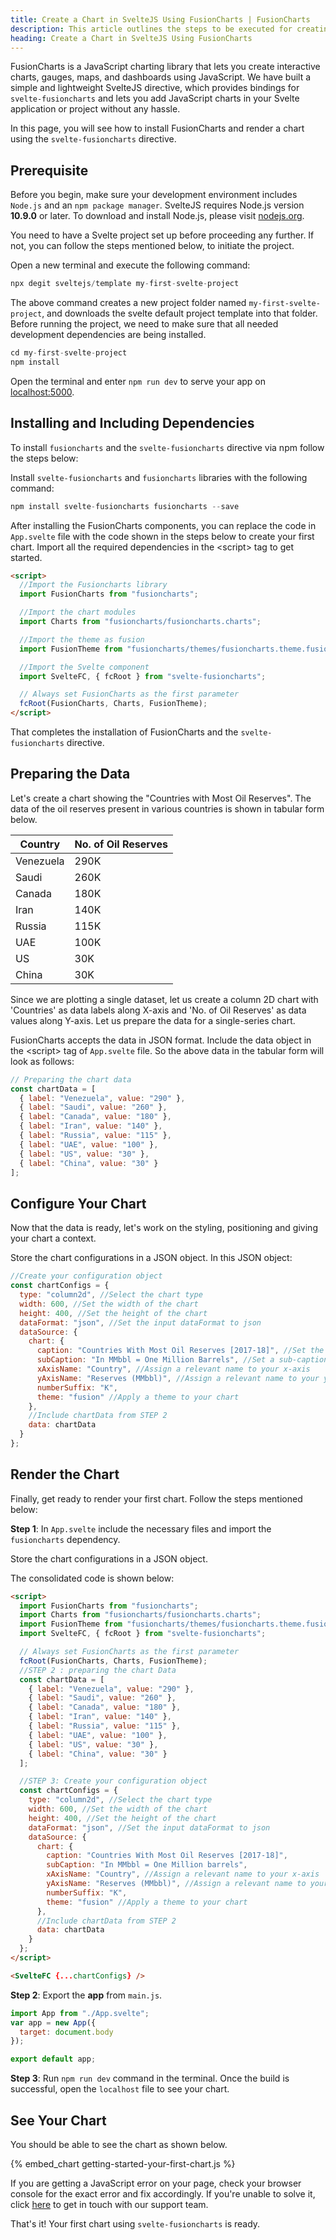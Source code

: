 ```yaml
---
title: Create a Chart in SvelteJS Using FusionCharts | FusionCharts
description: This article outlines the steps to be executed for creating your first chart using the svelte-fusioncharts component.
heading: Create a Chart in SvelteJS Using FusionCharts
---
```


FusionCharts is a JavaScript charting library that lets you create interactive charts, gauges, maps, and dashboards using JavaScript. We have built a simple and lightweight SvelteJS directive, which provides bindings for `svelte-fusioncharts` and lets you add JavaScript charts in your Svelte application or project without any hassle.

In this page, you will see how to install FusionCharts and render a chart using the `svelte-fusioncharts` directive.

## Prerequisite

Before you begin, make sure your development environment includes `Node.js` and an `npm package manager`. SvelteJS requires Node.js version **10.9.0** or later. To download and install Node.js, please visit [nodejs.org](https://nodejs.org/).

You need to have a Svelte project set up before proceeding any further. If not, you can follow the steps mentioned below, to initiate the project.

Open a new terminal and execute the following command:

```javascript
npx degit sveltejs/template my-first-svelte-project
```

The above command creates a new project folder named `my-first-svelte-project`, and downloads the svelte default project template into that folder. Before running the project, we need to make sure that all needed development dependencies are being installed.

```javascript
cd my-first-svelte-project
npm install
```

Open the terminal and enter `npm run dev` to serve your app on [localhost:5000](http://localhost:5000/).

## Installing and Including Dependencies

To install `fusioncharts` and the `svelte-fusioncharts` directive via npm follow the steps below:

Install `svelte-fusioncharts` and `fusioncharts` libraries with the following command:

```javascript
npm install svelte-fusioncharts fusioncharts --save
```

After installing the FusionCharts components, you can replace the code in `App.svelte` file with the code shown in the steps below to create your first chart. Import all the required dependencies in the &lt;script&gt; tag to get started.

```html
<script>
  //Import the Fusioncharts library
  import FusionCharts from "fusioncharts";

  //Import the chart modules
  import Charts from "fusioncharts/fusioncharts.charts";

  //Import the theme as fusion
  import FusionTheme from "fusioncharts/themes/fusioncharts.theme.fusion";

  //Import the Svelte component
  import SvelteFC, { fcRoot } from "svelte-fusioncharts";

  // Always set FusionCharts as the first parameter
  fcRoot(FusionCharts, Charts, FusionTheme);
</script>
```

That completes the installation of FusionCharts and the `svelte-fusioncharts` directive.

## Preparing the Data

Let's create a chart showing the "Countries with Most Oil Reserves". The data of the oil reserves present in various countries is shown in tabular form below.

| Country   | No. of Oil Reserves |
| --------- | ------------------- |
| Venezuela | 290K                |
| Saudi     | 260K                |
| Canada    | 180K                |
| Iran      | 140K                |
| Russia    | 115K                |
| UAE       | 100K                |
| US        | 30K                 |
| China     | 30K                 |

Since we are plotting a single dataset, let us create a column 2D chart with 'Countries' as data labels along X-axis and 'No. of Oil Reserves' as data values along Y-axis. Let us prepare the data for a single-series chart.

FusionCharts accepts the data in JSON format. Include the data object in the &lt;script&gt; tag of `App.svelte` file. So the above data in the tabular form will look as follows:

```javascript
// Preparing the chart data
const chartData = [
  { label: "Venezuela", value: "290" },
  { label: "Saudi", value: "260" },
  { label: "Canada", value: "180" },
  { label: "Iran", value: "140" },
  { label: "Russia", value: "115" },
  { label: "UAE", value: "100" },
  { label: "US", value: "30" },
  { label: "China", value: "30" }
];
```

## Configure Your Chart

Now that the data is ready, let's work on the styling, positioning and giving your chart a context.

Store the chart configurations in a JSON object. In this JSON object:

```javascript
//Create your configuration object
const chartConfigs = {
  type: "column2d", //Select the chart type
  width: 600, //Set the width of the chart
  height: 400, //Set the height of the chart
  dataFormat: "json", //Set the input dataFormat to json
  dataSource: {
    chart: {
      caption: "Countries With Most Oil Reserves [2017-18]", //Set the caption to your chart
      subCaption: "In MMbbl = One Million Barrels", //Set a sub-caption to your chart
      xAxisName: "Country", //Assign a relevant name to your x-axis
      yAxisName: "Reserves (MMbbl)", //Assign a relevant name to your y-axis
      numberSuffix: "K",
      theme: "fusion" //Apply a theme to your chart
    },
    //Include chartData from STEP 2
    data: chartData
  }
};
```

## Render the Chart

Finally, get ready to render your first chart. Follow the steps mentioned below:

**Step 1**: In `App.svelte` include the necessary files and import the `fusioncharts` dependency.

Store the chart configurations in a JSON object.

The consolidated code is shown below:

```html
<script>
  import FusionCharts from "fusioncharts";
  import Charts from "fusioncharts/fusioncharts.charts";
  import FusionTheme from "fusioncharts/themes/fusioncharts.theme.fusion";
  import SvelteFC, { fcRoot } from "svelte-fusioncharts";

  // Always set FusionCharts as the first parameter
  fcRoot(FusionCharts, Charts, FusionTheme);
  //STEP 2 : preparing the chart Data
  const chartData = [
    { label: "Venezuela", value: "290" },
    { label: "Saudi", value: "260" },
    { label: "Canada", value: "180" },
    { label: "Iran", value: "140" },
    { label: "Russia", value: "115" },
    { label: "UAE", value: "100" },
    { label: "US", value: "30" },
    { label: "China", value: "30" }
  ];

  //STEP 3: Create your configuration object
  const chartConfigs = {
    type: "column2d", //Select the chart type
    width: 600, //Set the width of the chart
    height: 400, //Set the height of the chart
    dataFormat: "json", //Set the input dataFormat to json
    dataSource: {
      chart: {
        caption: "Countries With Most Oil Reserves [2017-18]",
        subCaption: "In MMbbl = One Million barrels",
        xAxisName: "Country", //Assign a relevant name to your x-axis
        yAxisName: "Reserves (MMbbl)", //Assign a relevant name to your y-axis
        numberSuffix: "K",
        theme: "fusion" //Apply a theme to your chart
      },
      //Include chartData from STEP 2
      data: chartData
    }
  };
</script>

<SvelteFC {...chartConfigs} />
```

**Step 2**: Export the **app** from `main.js`.

```javascript
import App from "./App.svelte";
var app = new App({
  target: document.body
});

export default app;
```

**Step 3**: Run `npm run dev` command in the terminal. Once the build is successful, open the `localhost` file to see your chart.

## See Your Chart

You should be able to see the chart as shown below.

{% embed_chart getting-started-your-first-chart.js %}

If you are getting a JavaScript error on your page, check your browser console for the exact error and fix accordingly. If you're unable to solve it, click [here](mailto:support@fusioncharts.com) to get in touch with our support team.

That's it! Your first chart using `svelte-fusioncharts` is ready.
